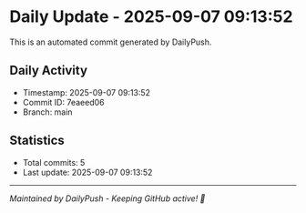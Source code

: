 # Daily Update - 2025-09-07 09:13:52

This is an automated commit generated by DailyPush.

## Daily Activity
- Timestamp: 2025-09-07 09:13:52
- Commit ID: 7eaeed06
- Branch: main

## Statistics
- Total commits: 5
- Last update: 2025-09-07 09:13:52

---
*Maintained by DailyPush - Keeping GitHub active! 🚀*
